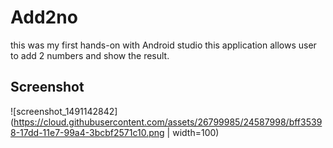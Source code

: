 # Add2no
this was my first hands-on with Android studio
this application allows user to add 2 numbers and show the result.
## Screenshot
![screenshot_1491142842](https://cloud.githubusercontent.com/assets/26799985/24587998/bff35398-17dd-11e7-99a4-3bcbf2571c10.png | width=100)

